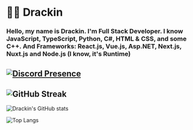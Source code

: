 # 👨‍💻 Drackin

### Hello, my name is Drackin. I'm Full Stack Developer. I know JavaScript, TypeScript, Python, C#, HTML & CSS, and some C++. And Frameworks: React.js, Vue.js, Asp.NET, Next.js, Nuxt.js and Node.js (I know, it's Runtime)

[![Discord Presence](https://lanyard-profile-readme.vercel.app/api/607507574018801664)](https://discord.com/users/607507574018801664)
---
![GitHub Streak](https://github-readme-streak-stats.herokuapp.com/?user=Drackin&theme=dark)
---
![Drackin's GitHub stats](https://github-readme-stats.vercel.app/api?username=Drackin&show_icons=true&theme=radical)

![Top Langs](https://github-readme-stats.vercel.app/api/top-langs/?username=Drackin&layout=compact)
